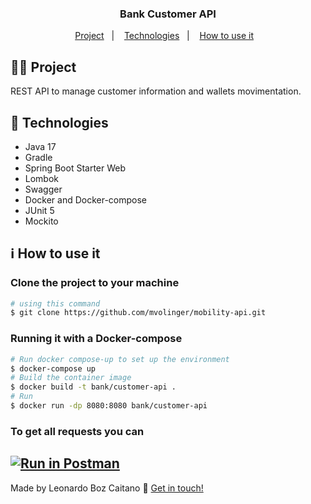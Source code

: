 <h3 align="center"> 
	Bank Customer API
</h3>

<p align="center">
  <a href="#woman_technologist-project">Project</a>&nbsp;&nbsp;&nbsp;|&nbsp;&nbsp;&nbsp;
  <a href="#mag_right-technologies">Technologies</a>&nbsp;&nbsp;&nbsp;|&nbsp;&nbsp;&nbsp;
  <a href="#information_source-how-to-use-it">How to use it</a>&nbsp;&nbsp;&nbsp;
</p>

## :woman_technologist: Project

REST API to manage customer information and wallets movimentation.

## :mag_right: Technologies

- Java 17
- Gradle
- Spring Boot Starter Web
- Lombok
- Swagger
- Docker and Docker-compose
- JUnit 5
- Mockito

## :information_source: How to use it

### Clone the project to your machine
```bash
# using this command
$ git clone https://github.com/mvolinger/mobility-api.git
```

### Running it with a Docker-compose
```bash
# Run docker compose-up to set up the environment
$ docker-compose up
# Build the container image
$ docker build -t bank/customer-api .
# Run
$ docker run -dp 8080:8080 bank/customer-api
```

### To get all requests you can
[![Run in Postman](https://run.pstmn.io/button.svg)](https://app.getpostman.com/run-collection/8824516-c08886ab-1caf-43a0-b8b6-428ae4097050?action=collection%2Ffork&collection-url=entityId%3D8824516-c08886ab-1caf-43a0-b8b6-428ae4097050%26entityType%3Dcollection%26workspaceId%3D1e44a8e7-20a7-439f-9475-1a08fb462b0f)
---
Made by Leonardo Boz Caitano :wave: [Get in touch!](https://github.com/LeonardoBozCaitano/)